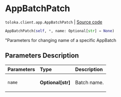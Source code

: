 # AppBatchPatch
`toloka.client.app.AppBatchPatch` | [Source code](https://github.com/Toloka/toloka-kit/blob/v1.1.0.post1/src/client/app/__init__.py#L275)

```python
AppBatchPatch(self, *, name: Optional[str] = None)
```

"Parameters for changing name of a specific AppBatch

## Parameters Description

| Parameters | Type | Description |
| :----------| :----| :-----------|
`name`|**Optional\[str\]**|<p>Batch name.</p>
